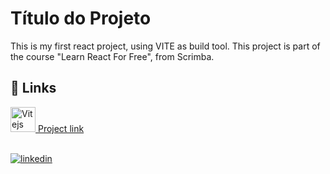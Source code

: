 # Título do Projeto

This is my first react project, using VITE as build tool. This project is part of the course "Learn React For Free", from Scrimba. 

## 🔗 Links
<a href="https://thalismendes.github.io/first-react-project/" target="_blank" rel="noreferrer">
    <img
      src="https://upload.wikimedia.org/wikipedia/commons/f/f1/Vitejs-logo.svg"
      alt="Vitejs"
      width="40"
      height="40"
    />
    Project link
</a>
<br></br>

[![linkedin](https://img.shields.io/badge/linkedin-0A66C2?style=for-the-badge&logo=linkedin&logoColor=white)](https://www.linkedin.com/in/thalis-mendes-34298410b/)
